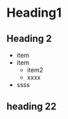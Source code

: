 <h1 id="heading1">Heading1</h1>
<h2 id="heading-2">Heading 2</h2>
<ul>
<li>item</li>
<li>item
<ul>
<li>item2</li>
<li>xxxx</li>
</ul>
</li>
<li>ssss</li>
</ul>
<h2 id="heading-22">heading 22</h2>
